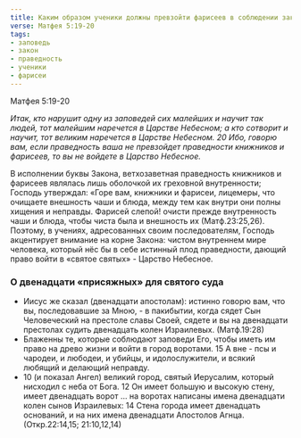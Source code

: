 ```yaml
---
title: Каким образом ученики должны превзойти фарисеев в соблюдении закона?
verse: Матфея 5:19-20
tags: 
- заповедь
- закон
- праведность
- ученики
- фарисеи
---
```


Матфея 5:19-20

*Итак, кто нарушит одну из заповедей сих малейших и научит так людей, тот малейшим наречется в Царстве Небесном; а кто сотворит и научит, тот великим наречется в Царстве Небесном. 20 Ибо, говорю вам, если праведность ваша не превзойдет праведности книжников и фарисеев, то вы не войдете в Царство Небесное.*

В исполнении буквы Закона, ветхозаветная праведность книжников и фарисеев являлась лишь оболочкой их греховной внутренности; Господь утверждал: «Горе вам, книжники и фарисеи, лицемеры, что очищаете внешность чаши и блюда, между тем как внутри они полны хищения и неправды. Фарисей слепой! очисти прежде внутренность чаши и блюда, чтобы чиста была и внешность их (Матф.23:25,26). Поэтому, в учениях, адресованных своим последователям, Господь акцентирует внимание на корне Закона:  чистом внутреннем мире человека, который нёс бы в себе истинный плод праведности, дающий право войти в «святое святых» - Царство Небесное.  

### О двенадцати  «присяжных» для святого суда

- Иисус же сказал (двенадцати апостолам): истинно говорю вам, что вы, последовавшие за Мною, - в пакибытии, когда сядет Сын Человеческий на престоле славы Своей, сядете и вы на двенадцати престолах судить двенадцать колен Израилевых.  (Матф.19:28)
- Блаженны те, которые соблюдают заповеди Его, чтобы иметь им право на древо жизни и войти в город воротами. 15 А вне - псы и чародеи, и любодеи, и убийцы, и идолослужители, и всякий любящий и делающий неправду. 
- 10 (и показал Ангел) великий город, святый Иерусалим, который нисходил с неба от Бога. 12 Он имеет большую и высокую стену, имеет двенадцать ворот … на воротах написаны имена двенадцати колен сынов Израилевых: 14 Стена города имеет двенадцать оснований, и на них имена двенадцати Апостолов Агнца. (Откр.22:14,15; 21:10,12,14)